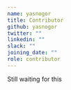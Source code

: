 ```yaml
---
name: yasnogor
title: Contributor
github: yasnogor
twitter: ""
linkedin: ""
slack: ""
joining_date: ""
role: contributor
---
```


Still waiting for this
